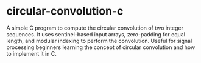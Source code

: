 # circular-convolution-c
A simple C program to compute the circular convolution of two integer sequences. It uses sentinel-based input arrays, zero-padding for equal length, and modular indexing to perform the convolution. Useful for signal processing beginners learning the concept of circular convolution and how to implement it in C.
